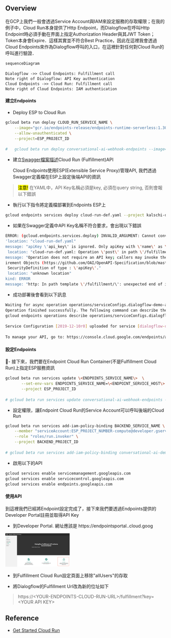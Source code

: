 ##  Overview

在GCP上我們一般會透過Service Account與IAM來設定服務的存取權限；在我的例子中，Cloud Run本身提供了Http Endpoint，而Dialogflow在呼叫Http Endpoint時必須手動在界面上指定Authorization Header與其JWT Token；Token本身會Expire．這樣其實並不符合Best Practice，因此在這裡我會透過Cloud Endpoints來作為Dialogflow呼叫的入口，在這裡針對任何對Cloud Run的呼叫進行驗證．


```mermaid
sequenceDiagram

Dialogflow ->> Cloud Endpoints: Fulfillment call
Note right of Dialogflow: API Key authentication
Cloud Endpoints ->> Cloud Run: Fulfillment call
Note right of Cloud Endpoints: IAM authentication
```

####    建立Endpoints

-   Deploy ESP to Cloud Run

```bash
gcloud beta run deploy CLOUD_RUN_SERVICE_NAME \
    --image="gcr.io/endpoints-release/endpoints-runtime-serverless:1.30.0" \
    --allow-unauthenticated \
    --project=ESP_PROJECT_ID

#   gcloud beta run deploy conversational-ai-webhook-endpoints --image="gcr.io/endpoints-release/endpoints-runtime-serverless:1.30.0"  --allow-unauthenticated  --project=kalschi-demo-001
```

-   建立[Swagger檔案描述](../yaml/cloud-run-def.yaml)Cloud Run (Fulfillment)API

    Cloud Endpoints使用ESP(Extensible Service Proxy)管理API, 我們透過Swagger定義檔在ESP上設定後端API的資訊

>   <mark>注意!</mark> 在YAML中，API Key名稱必須是key, 必須在query string, 否則會報以下錯誤

-   執行以下指令將定義檔部署到Endpoints ESP上

```bash
gcloud endpoints services deploy cloud-run-def.yaml --project kalschi-demo-001
```

-   如果在Swagger定義中API Key名稱不符合要求，會出現以下錯誤

```bash
ERROR: (gcloud.endpoints.services.deploy) INVALID_ARGUMENT: Cannot convert to service config.
'location: "cloud-run-def.yaml"
message: "apiKey \'api_key\' is ignored. Only apiKey with \'name\' as \'key\' and \'in\' as \'query\' are supported"
 location: "cloud-run-def.yaml: Operation \'post\' in path \'/fulfillment/\'"
message: "Operation does not require an API key; callers may invoke the method without specifying an associated API-consuming project. To enable API key all the SecurityRequ
irement Objects (https://github.com/OAI/OpenAPI-Specification/blob/master/versions/2.0.md#security-requirement-object) inside security definition must reference at least one
 SecurityDefinition of type : \'apiKey\'."
 location: "unknown location"
kind: ERROR
message: "http: In path template \'/fulfillment/\': unexpected end of input \'/\'."'
```

-   成功部署後會看到以下訊息

```bash
Waiting for async operation operations/serviceConfigs.dialogflow-demo-api-endpoints-xxxxxxxx-an.a.run.app:xxxxx-xxxx-xxxx-xxxx-xxxx to complete...
Operation finished successfully. The following command can describe the Operation details:
gcloud endpoints operations describe operations/serviceConfigs.dialogflow-demo-api-endpoints-xxxxxxxx-an.a.run.app:xxxxx-xxxx-xxxx-xxxx-xxxx

Service Configuration [2019-12-10r0] uploaded for service [dialogflow-demo-api-endpoints-xxxxxx-an.a.run.app]

To manage your API, go to: https://console.cloud.google.com/endpoints/api/dialogflow-demo-api-endpoints-fd5tyopnsa-an.a.run.app/overview?project=kalschi-demo-001
```

####    設定Endpoints

-  接下來，我們要在Endpoint Cloud Run Container(不是Fulfillment Cloud Run)上指定ESP服務資訊

```bash
gcloud beta run services update \<ENDPOINTS_SERVICE_NAME\>  \
       --set-env-vars ENDPOINTS_SERVICE_NAME=\<ENDPOINT_SERVICE_HOST\> \
       --project ESP_PROJECT_ID

# gcloud beta run services update conversational-ai-webhook-endpoints --set-env-vars ENDPOINTS_SERVICE_NAME=conversational-ai-webhook-endpoints-fd5tyopnsa-uc.a.run.app --project kalschi-demo-001
```

-   設定權限，讓Endpoint Cloud Run的Service Account可以呼叫後端的Cloud Run

```bash
gcloud beta run services add-iam-policy-binding BACKEND_SERVICE_NAME \
    --member "serviceAccount:ESP_PROJECT_NUMBER-compute@developer.gserviceaccount.com" \
    --role "roles/run.invoker" \
    --project BACKEND_PROJECT_ID

# gcloud beta run services add-iam-policy-binding conversational-ai-demo --member "serviceAccount:967804060464-compute@developer.gserviceaccount.com" --role "roles/run.invoker" --project kalschi-demo-001
```

-   啟用以下的API

```bash
gcloud services enable servicemanagement.googleapis.com
gcloud services enable servicecontrol.googleapis.com
gcloud services enable endpoints.googleapis.com
```

####    使用API

到這裡我們已經將Endpoint設定完成了，接下來我們要透過Endpoints提供的Developer Portal註冊並取得API Key

-   到Developer Portal. 網址應該是 https://endpointsportal.<PROJECT-NAME>.cloud.goog

<img src="img/endpoints-developer-portal-get-key.png" style="width:40%;height:30%" />

-   到Fulfillment Cloud Run設定頁面上移除"allUsers"的存取

-   將Dialogflow的Fulfillment Url改為新的位址如下

>https://\<YOUR-ENDPOINTS-CLOUD-RUN-URL\>/fulfillment?key=\<YOUR API KEY\>

##  Reference

-   [Get Started Cloud Run](https://cloud.google.com/endpoints/docs/openapi/get-started-cloud-run)
